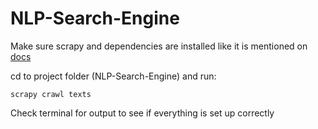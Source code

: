 # NLP-Search-Engine

Make sure scrapy and dependencies are installed like it is mentioned on <a href="https://doc.scrapy.org/en/latest/intro/install.html">docs</a>

cd to project folder (NLP-Search-Engine) and run:<br/>
```
scrapy crawl texts
```
Check terminal for output to see if everything is set up correctly

